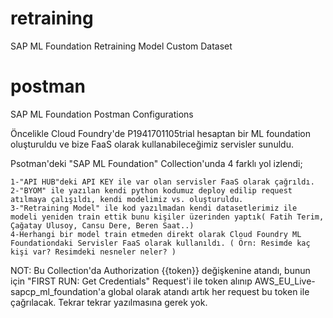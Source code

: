 # retraining
SAP ML Foundation Retraining Model Custom Dataset

# postman
SAP ML Foundation Postman Configurations

Öncelikle Cloud Foundry'de P1941701105trial hesaptan bir ML foundation oluşturuldu ve bize FaaS olarak kullanabileceğimiz servisler sunuldu.

Psotman'deki "SAP ML Foundation" Collection'unda 4 farklı yol izlendi;

	1-"API HUB"deki API KEY ile var olan servisler FaaS olarak çağrıldı.
	2-"BYOM" ile yazılan kendi python kodumuz deploy edilip request atılmaya çalışıldı, kendi modelimiz vs. oluşturuldu.
	3-"Retraining Model" ile kod yazılmadan kendi datasetlerimiz ile modeli yeniden train ettik bunu kişiler üzerinden yaptık( Fatih Terim, Çağatay Ulusoy, Cansu Dere, Beren Saat..)
	4-Herhangi bir model train etmeden direkt olarak Cloud Foundry ML Foundationdaki Servisler FaaS olarak kullanıldı. ( Örn: Resimde kaç kişi var? Resimdeki nesneler neler? )
	
NOT:
Bu Collection'da Authorization {{token}} değişkenine atandı, bunun için "FIRST RUN: Get Credentials" Request'i ile token alınıp AWS_EU_Live-sapcp_ml_foundation'a global olarak atandı artık her request bu token ile çağrılacak. Tekrar tekrar yazılmasına gerek yok. 
